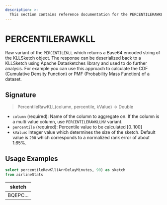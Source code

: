 ```yaml
---
description: >-
  This section contains reference documentation for the PERCENTILERAWKLL function.
---
```


# PERCENTILERAWKLL

Raw variant of the `PERCENTILEKLL` which returns a Base64 encoded string of the KLLSketch object. The response can be deserialized back to a KLLSketch using Apache Datasketches library and used to do further analysis. For example you can use this approach to calculate the CDF (Cumulative Density Function) or PMF (Probability Mass Function) of a dataset.

## Signature

> PercentileRawKLL(column, percentile, kValue) -> Double

* `column` (required): Name of the column to aggregate on. If the column is a multi value column, use `PERCENTILERAWKLLMV` variant.
* `percentile` (required): Percentile value to be calculated [0..100]
* `kValue`: Integer value which determines the size of the sketch. Default value is `200` which corresponds to a normalized rank error of about 1.65%.

## Usage Examples

```sql
select percentileRawKll(ArrDelayMinutes, 90) as sketch
from airlineStats
```

| sketch   |
| -------- |
| BQEPC... |
